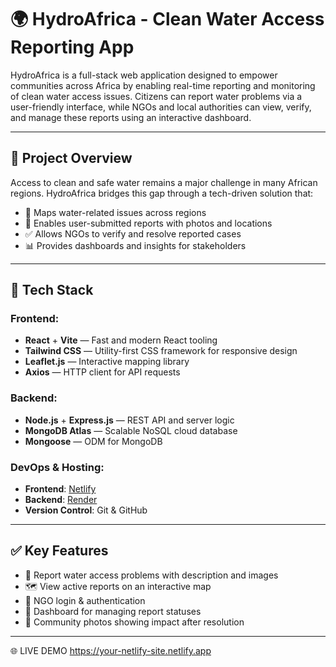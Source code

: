 # 🌍 HydroAfrica - Clean Water Access Reporting App

HydroAfrica is a full-stack web application designed to empower communities across Africa by enabling real-time reporting and monitoring of clean water access issues. Citizens can report water problems via a user-friendly interface, while NGOs and local authorities can view, verify, and manage these reports using an interactive dashboard.

---

## 🚀 Project Overview

Access to clean and safe water remains a major challenge in many African regions. HydroAfrica bridges this gap through a tech-driven solution that:

- 📍 Maps water-related issues across regions
- 📝 Enables user-submitted reports with photos and locations
- ✅ Allows NGOs to verify and resolve reported cases
- 📊 Provides dashboards and insights for stakeholders

---

## 🔧 Tech Stack

### Frontend:

- **React** + **Vite** — Fast and modern React tooling
- **Tailwind CSS** — Utility-first CSS framework for responsive design
- **Leaflet.js** — Interactive mapping library
- **Axios** — HTTP client for API requests

### Backend:

- **Node.js** + **Express.js** — REST API and server logic
- **MongoDB Atlas** — Scalable NoSQL cloud database
- **Mongoose** — ODM for MongoDB

### DevOps & Hosting:

- **Frontend**: [Netlify](https://www.netlify.com)
- **Backend**: [Render](https://render.com)
- **Version Control**: Git & GitHub

---

## ✅ Key Features

- 📸 Report water access problems with description and images
- 🗺️ View active reports on an interactive map
- 🔐 NGO login & authentication
- 🧾 Dashboard for managing report statuses
- 🧒 Community photos showing impact after resolution

---

🌐 LIVE DEMO
https://your-netlify-site.netlify.app
